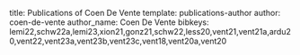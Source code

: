 title: Publications of Coen De Vente
template: publications-author
author: coen-de-vente
author_name: Coen De Vente
bibkeys: lemi22,schw22a,lemi23,xion21,gonz21,schw22,less20,vent21,vent21a,ardu20,vent22,vent23a,vent23b,vent23c,vent18,vent20a,vent20